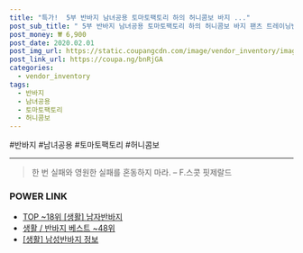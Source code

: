 ```yaml
--- 
title: "특가!  5부 반바지 남녀공용 토마토팩토리 하의 허니콤보 바지 ..." 
post_sub_title: " 5부 반바지 남녀공용 토마토팩토리 하의 허니콤보 바지 팬츠 트레이닝반바지" 
post_money: ₩ 6,900 
post_date: 2020.02.01 
post_img_url: https://static.coupangcdn.com/image/vendor_inventory/images/2018/01/26/11/3/d3b308b6-ffe7-4734-9fc2-7b5ca3392b34.jpg 
post_link_url: https://coupa.ng/bnRjGA 
categories: 
  - vendor_inventory 
tags: 
  - 반바지 
  - 남녀공용 
  - 토마토팩토리 
  - 허니콤보 
--- 
```

  #반바지 #남녀공용 #토마토팩토리 #허니콤보 
<hr> 

> 한 번 실패와 영원한 실패를 혼동하지 마라. – F.스콧 핏제랄드 


### POWER LINK

* <a href="https://blog.naver.com/fasyy4321/221777731065" target="_blank"> TOP ~18위 [생활] 남자반바지</a>
* <a href="https://blog.naver.com/santokki14/221792444049" target="_blank">생활 / 반바지 베스트 ~48위</a>
* <a href="https://blog.naver.com/santokki14/221773555463" target="_blank"> [생활] 남성반바지 정보 </a>
